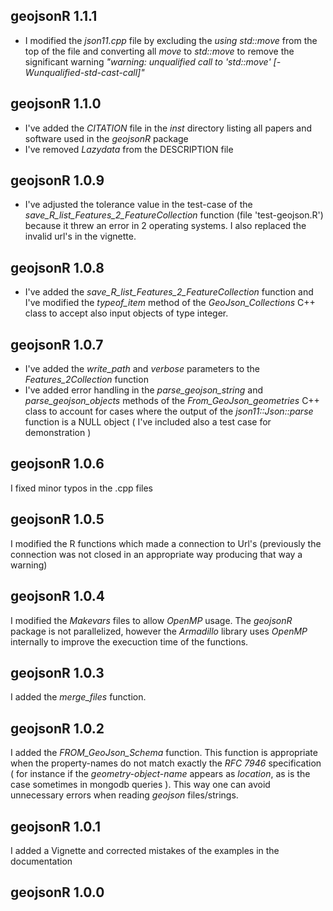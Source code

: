 
## geojsonR 1.1.1

* I modified the *json11.cpp* file by excluding the *using std::move* from the top of the file and converting all *move* to *std::move* to remove the significant warning *"warning: unqualified call to 'std::move' [-Wunqualified-std-cast-call]"*


## geojsonR 1.1.0

* I've added the *CITATION* file in the *inst* directory listing all papers and software used in the *geojsonR* package
* I've removed *Lazydata* from the DESCRIPTION file


## geojsonR 1.0.9

* I've adjusted the tolerance value in the test-case of the *save_R_list_Features_2_FeatureCollection* function (file 'test-geojson.R') because it threw an error in 2 operating systems. I also replaced the invalid url's in the vignette.


## geojsonR 1.0.8

* I've added the *save_R_list_Features_2_FeatureCollection* function and I've modified the *typeof_item* method of the *GeoJson_Collections* C++ class to accept also input objects of type integer.


## geojsonR 1.0.7

* I've added the *write_path* and *verbose* parameters to the *Features_2Collection* function
* I've added error handling in the *parse_geojson_string* and *parse_geojson_objects* methods of the *From_GeoJson_geometries* C++ class to account for cases where the output of the *json11::Json::parse* function is a NULL object ( I've included also a test case for demonstration )


## geojsonR 1.0.6

I fixed minor typos in the .cpp files


## geojsonR 1.0.5

I modified the R functions which made a connection to Url's  (previously the connection was not closed in an appropriate way producing that way a warning)


## geojsonR 1.0.4

I modified the *Makevars* files to allow *OpenMP* usage. The *geojsonR* package is not parallelized, however the *Armadillo* library uses *OpenMP* internally to improve the execuction time of the functions.


## geojsonR 1.0.3

I added the *merge_files* function.


## geojsonR 1.0.2

I added the *FROM_GeoJson_Schema* function. This function is appropriate when the property-names do not match exactly the *RFC 7946* specification ( for instance if the *geometry-object-name* appears as *location*, as is the case sometimes in mongodb queries ). This way one can avoid unnecessary errors when reading *geojson* files/strings.


## geojsonR 1.0.1

I added a Vignette and corrected mistakes of the examples in the documentation


## geojsonR 1.0.0

